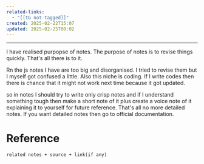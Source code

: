 ```yaml
---
related-links:
  - "[[tG not-tagged]]"
created: 2025-02-22T15:07
updated: 2025-02-25T00:02
---
```

---

I have realised purpopse of notes. The purpose of notes is to revise things quickly. That's all there is to it. 

Rn the js notes I have are too big and disorganised. I tried to revise them but I myself got confused a little. Also this niche is coding. If I write codes then there is chance that it might not work next time because it got updated. 

so in notes I should try to write only crisp notes and if I understand something tough then make a short note of it plus create a voice note of it explaining it to yourself for future reference. That's all no more detailed notes. If you want detailed notes then go to official documentation. 
# Reference
`related notes + source + link(if any)`
 
